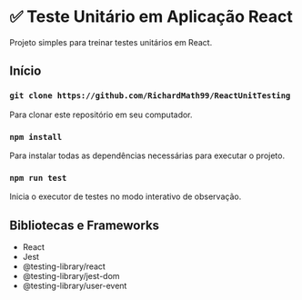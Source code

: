 # :white_check_mark: Teste Unitário em Aplicação React

Projeto simples para treinar testes unitários em React.

## Início

### `git clone https://github.com/RichardMath99/ReactUnitTesting`

Para clonar este repositório em seu computador.

### `npm install`

Para instalar todas as dependências necessárias para executar o projeto.

### `npm run test`

Inicia o executor de testes no modo interativo de observação.

## Bibliotecas e Frameworks

- React
- Jest
- @testing-library/react
- @testing-library/jest-dom
- @testing-library/user-event
